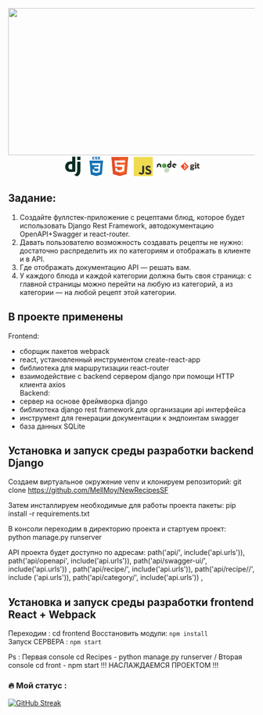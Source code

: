<div align="center">
  <img src="https://media.giphy.com/media/dWesBcTLavkZuG35MI/giphy.gif" width="600" height="300"/>
</div>




<div align="center">
  <img src="https://github.com/devicons/devicon/blob/master/icons/django/django-plain.svg";
  <img src="https://github.com/devicons/devicon/blob/master/icons/react/react-original-wordmark.svg" title="React" alt="React" width="40" height="40"/>&nbsp;
  <img src="https://github.com/devicons/devicon/blob/master/icons/css3/css3-plain-wordmark.svg"  title="CSS3" alt="CSS" width="40" height="40"/>&nbsp;
  <img src="https://github.com/devicons/devicon/blob/master/icons/html5/html5-original.svg" title="HTML5" alt="HTML" width="40" height="40"/>&nbsp;
  <img src="https://github.com/devicons/devicon/blob/master/icons/javascript/javascript-original.svg" title="JavaScript" alt="JavaScript" width="40" height="40"/>&nbsp;
  <img src="https://github.com/devicons/devicon/blob/master/icons/nodejs/nodejs-original-wordmark.svg" title="NodeJS" alt="NodeJS" width="40" height="40"/>&nbsp;
  <img src="https://github.com/devicons/devicon/blob/master/icons/git/git-original-wordmark.svg" title="Git" **alt="Git" width="40" height="40"/>
</div>



## Задание:
1. Создайте фуллстек-приложение с рецептами блюд, которое будет использовать Django Rest Framework, автодокументацию 
OpenAPI+Swagger и react-router.
2. Давать пользователю возможность создавать рецепты не нужно: достаточно распределить их по категориям и отображать 
в клиенте и в API.
3. Где отображать документацию API — решать вам.
4. У каждого блюда и каждой категории должна быть своя страница: с главной страницы можно перейти на любую из категорий, 
а из категории — на любой рецепт этой категории.


## В проекте применены
Frontend:
- сборщик пакетов webpack
- react, установленный инструментом create-react-app
- библиотека для маршрутизации react-router 
- взаимодействие с backend сервером django при помощи HTTP клиента axios  
Backend:
- сервер на основе фреймворка django
- библиотека django rest framework для организации api интерфейса
- инструмент для генерации документации к эндпоинтам swagger
- база данных SQLite


## Установка и запуск среды разработки backend Django

Создаем виртуальное окружение venv и клонируем репозиторий: 
git clone https://github.com/MellMoy/NewRecipesSF

Затем инсталлируем необходимые для работы проекта пакеты:
pip install -r requirements.txt

В консоли переходим в директорию проекта и стартуем проект:  
python manage.py runserver

API проекта будет доступно по адресам: 
    path('api/', include('api.urls')), 
    path('api/openapi', include('api.urls')),
    path('api/swagger-ui/', include('api.urls')) ,
    path('api/recipe/', include('api.urls')),
    path('api/recipe/<id>/', include ('api.urls')),
    path('api/category/', include('api.urls')) ,


## Установка и запуск среды разработки frontend React + Webpack

Переходим : cd frontend
Восстановить модули: `npm install`   
Запуск СЕРВЕРА : `npm start`

Ps : Первая console cd Recipes - python manage.py runserver / Вторая console cd front - npm start
                                  !!! НАСЛАЖДАЕМСЯ ПРОЕКТОМ !!!



### :fire: Мой статус :
[![GitHub Streak](http://github-readme-streak-stats.herokuapp.com?user=Mellmoy&theme=radical&locale=ru)](https://git.io/streak-stats)

